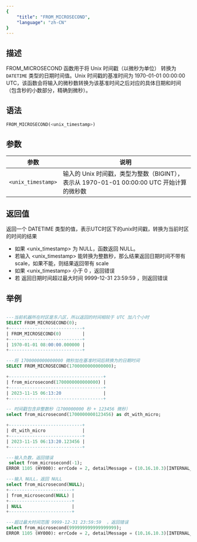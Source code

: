 ```yaml
---
{
    "title": "FROM_MICROSECOND",
    "language": "zh-CN"
}
---
```

## 描述

FROM_MICROSECOND 函数用于将 Unix 时间戳（以微秒为单位） 转换为 `DATETIME` 类型的日期时间值。Unix 时间戳的基准时间为 1970-01-01 00:00:00 UTC，该函数会将输入的微秒数转换为该基准时间之后对应的具体日期和时间（包含秒的小数部分，精确到微秒）。

## 语法

```sql
FROM_MICROSECOND(<unix_timestamp>)
```

## 参数

| 参数                 | 说明                                                  |
|--------------------|-----------------------------------------------------|
| `<unix_timestamp>` | 	输入的 Unix 时间戳，类型为整数（BIGINT），表示从 1970-01-01 00:00:00 UTC 开始计算的微秒数 |

## 返回值

返回一个 DATETIME 类型的值，表示UTC时区下的unix时间戳，转换为当前时区的时间的结果
- 如果 <unix_timestamp> 为 NULL，函数返回 NULL。
- 若输入 <unix_timestamp> 能转换为整数秒，那么结果返回日期时间不带有 scale，如果不能，则结果返回带有 scale
- 如果 <unix_timestamp> 小于 0 ，返回错误
- 若 返回日期时间超过最大时间 9999-12-31 23:59:59 ，则返回错误

## 举例

```sql

---当前机器所在时区是东八区，所以返回的时间相较于 UTC 加八个小时
SELECT FROM_MICROSECOND(0);
+----------------------------+
| FROM_MICROSECOND(0)        |
+----------------------------+
| 1970-01-01 08:00:00.000000 |
+----------------------------+

---将 1700000000000000 微秒加在基准时间后转换为的日期时间
SELECT FROM_MICROSECOND(1700000000000000);

+------------------------------------+
| from_microsecond(1700000000000000) |
+------------------------------------+
| 2023-11-15 06:13:20                |
+------------------------------------+

-- 时间戳包含非整数秒（1700000000 秒 + 123456 微秒）
select from_microsecond(1700000000123456) as dt_with_micro;

+----------------------------+
| dt_with_micro              |
+----------------------------+
| 2023-11-15 06:13:20.123456 |
+----------------------------+

---输入负数，返回错误
 select from_microsecond(-1);
ERROR 1105 (HY000): errCode = 2, detailMessage = (10.16.10.3)[INTERNAL_ERROR]The function from_microsecond Argument value must be non-negative

---输入 NULL，返回 NULL
select from_microsecond(NULL);
+------------------------+
| from_microsecond(NULL) |
+------------------------+
| NULL                   |
+------------------------+

---超过最大时间范围 9999-12-31 23:59:59  ，返回错误
select from_microsecond(999999999999999999);
ERROR 1105 (HY000): errCode = 2, detailMessage = (10.16.10.3)[INTERNAL_ERROR]The function from_microsecond Argument value is out of DateTime range
```